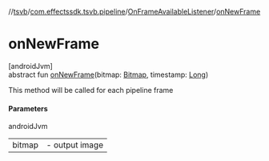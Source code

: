 //[tsvb](../../../index.md)/[com.effectssdk.tsvb.pipeline](../index.md)/[OnFrameAvailableListener](index.md)/[onNewFrame](on-new-frame.md)

# onNewFrame

[androidJvm]\
abstract fun [onNewFrame](on-new-frame.md)(bitmap: [Bitmap](https://developer.android.com/reference/kotlin/android/graphics/Bitmap.html), timestamp: [Long](https://kotlinlang.org/api/latest/jvm/stdlib/kotlin/-long/index.html))

This method will be called for each pipeline frame

#### Parameters

androidJvm

| | |
|---|---|
| bitmap | -     output image |
